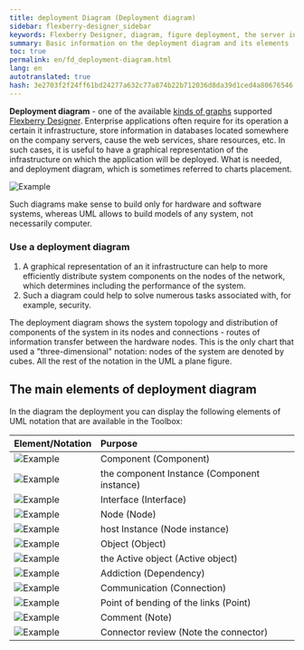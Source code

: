 ```yaml
---
title: deployment Diagram (Deployment diagram)
sidebar: flexberry-designer_sidebar
keywords: Flexberry Designer, diagram, figure deployment, the server infrastructure
summary: Basic information on the deployment diagram and its elements
toc: true
permalink: en/fd_deployment-diagram.html
lang: en
autotranslated: true
hash: 3e2703f2f24ff61bd24277a632c77a874b22b712036d8da39d1ced4a80676546
---
```


**Deployment diagram** - one of the available [kinds of graphs](fd_editing-diagram.html) supported [Flexberry Designer](fd_flexberry-designer.html).
Enterprise applications often require for its operation a certain it infrastructure, store information in databases located somewhere on the company servers, cause the web services, share resources, etc. In such cases, it is useful to have a graphical representation of the infrastructure on which the application will be deployed. What is needed, and deployment diagram, which is sometimes referred to charts placement.

![Example](/images/pages/products/flexberry-designer/diagram/deployment-diagram.png)

Such diagrams make sense to build only for hardware and software systems, whereas UML allows to build models of any system, not necessarily computer.

### Use a deployment diagram

1. A graphical representation of an it infrastructure can help to more efficiently distribute system components on the nodes of the network, which determines including the performance of the system.
2. Such a diagram could help to solve numerous tasks associated with, for example, security.

The deployment diagram shows the system topology and distribution of components of the system in its nodes and connections - routes of information transfer between the hardware nodes. This is the only chart that used a "three-dimensional" notation: nodes of the system are denoted by cubes. All the rest of the notation in the UML a plane figure.

## The main elements of deployment diagram

In the diagram the deployment you can display the following elements of UML notation that are available in the Toolbox:

Element/Notation | Purpose
:--------------------------------|:----------------------------------------------------------
![Example](/images/pages/products/flexberry-designer/diagram/component.jpg) | Component (Component)
![Example](/images/pages/products/flexberry-designer/diagram/componentinstance.jpg) | the component Instance (Component instance)
![Example](/images/pages/products/flexberry-designer/diagram/interface.jpg) | Interface (Interface)
![Example](/images/pages/products/flexberry-designer/diagram/node.jpg) | Node (Node)
![Example](/images/pages/products/flexberry-designer/diagram/nodeinstance.jpg) | host Instance (Node instance)
![Example](/images/pages/products/flexberry-designer/diagram/instance.jpg) | Object (Object)
![Example](/images/pages/products/flexberry-designer/diagram/activeobject1.jpg) | the Active object (Active object)
![Example](/images/pages/products/flexberry-designer/diagram/dependency1.jpg) | Addiction (Dependency)
![Example](/images/pages/products/flexberry-designer/diagram/connection.jpg) | Communication (Connection)
![Example](/images/pages/products/flexberry-designer/diagram/corner.jpg) | Point of bending of the links (Point)
![Example](/images/pages/products/flexberry-designer/diagram/note.jpg) | Comment (Note)
![Example](/images/pages/products/flexberry-designer/diagram/noteconn.jpg) | Connector review (Note the connector)



